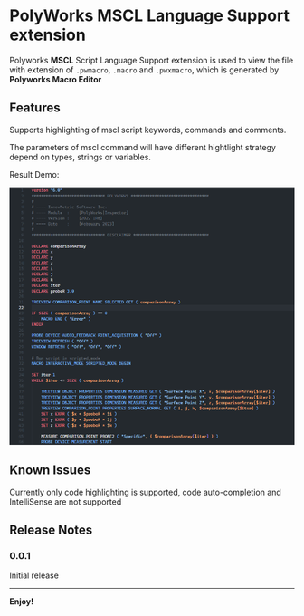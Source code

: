# PolyWorks MSCL Language Support extension

Polyworks **MSCL** Script Language Support extension is used to view the file with extension of `.pwmacro`, `.macro` and `.pwxmacro`, which is generated by **Polyworks Macro Editor**

## Features
 
Supports highlighting of mscl script keywords, commands and comments.

The parameters of mscl command will have different hightlight strategy depend on types, strings or variables.

Result Demo:

![demo](https://raw.githubusercontent.com/Sanlo/mscl/master/images/demo-1.png)


## Known Issues

Currently only code highlighting is supported, code auto-completion and IntelliSense are not supported

## Release Notes

### 0.0.1

Initial release

---

**Enjoy!**